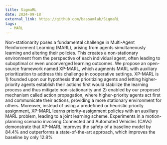 ```yaml
---
title: SigmaRL
date: 2024-09-18
external_link: https://github.com/bassamlab/SigmaRL
tags:
  - MARL
---
```

Non-stationarity poses a fundamental challenge in Multi-Agent Reinforcement Learning (MARL), arising from agents simultaneously learning and altering their policies. This creates a non-stationary environment from the perspective of each individual agent, often leading to suboptimal or even unconverged learning outcomes. We propose an open-source framework named XP-MARL, which augments MARL with auxiliary prioritization to address this challenge in cooperative settings. XP-MARL is 1) founded upon our hypothesis that prioritizing agents and letting higher-priority agents establish their actions first would stabilize the learning process and thus mitigate non-stationarity and 2) enabled by our proposed mechanism called action propagation, where higher-priority agents act first and communicate their actions, providing a more stationary environment for others. Moreover, instead of using a predefined or heuristic priority assignment, XP-MARL learns priority-assignment policies with an auxiliary MARL problem, leading to a joint learning scheme. Experiments in a motion-planning scenario involving Connected and Automated Vehicles (CAVs) demonstrate that XP-MARL improves the safety of a baseline model by 84.4% and outperforms a state-of-the-art approach, which improves the baseline by only 12.8%